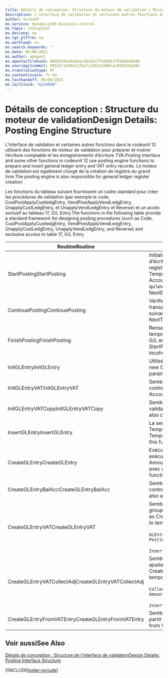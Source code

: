 ```yaml
---
title: Détails de conception- Structure du moteur de validation | Microsoft Docs
description: L’interface de validation et certaines autres fonctions dans le codeunit 12 utilisent des fonctions de moteur de validation pour préparer et insérer l’écriture comptable et les enregistrements d’écriture TVA. Le moteur de validation est également chargé de la création de registre du grand livre.
author: SorenGP
ms.service: dynamics365-business-central
ms.topic: conceptual
ms.devlang: na
ms.tgt_pltfrm: na
ms.workload: na
ms.search.keywords: ''
ms.date: 06/08/2021
ms.author: edupont
ms.openlocfilehash: 80482301e9a6a5c30c631ffa936517919bbeb848
ms.sourcegitcommit: 0953171d39e1232a7c126142d68cac858234a20e
ms.translationtype: HT
ms.contentlocale: fr-CH
ms.lasthandoff: 06/09/2021
ms.locfileid: "6214968"
---
```

# <a name="design-details-posting-engine-structure"></a><span data-ttu-id="45b6a-104">Détails de conception : Structure du moteur de validation</span><span class="sxs-lookup"><span data-stu-id="45b6a-104">Design Details: Posting Engine Structure</span></span>
<span data-ttu-id="45b6a-105">L’interface de validation et certaines autres fonctions dans le codeunit 12 utilisent des fonctions de moteur de validation pour préparer et insérer l’écriture comptable et les enregistrements d’écriture TVA.</span><span class="sxs-lookup"><span data-stu-id="45b6a-105">Posting interface and some other functions in codeunit 12 use posting engine functions to prepare and insert general ledger entry and VAT entry records.</span></span> <span data-ttu-id="45b6a-106">Le moteur de validation est également chargé de la création de registre du grand livre.</span><span class="sxs-lookup"><span data-stu-id="45b6a-106">The posting engine is also responsible for general ledger register creation.</span></span>  
  
 <span data-ttu-id="45b6a-107">Les fonctions du tableau suivant fournissent un cadre standard pour créer les procédures de validation (par exemple le code, CustPostApplyCustledgEntry, VendPostApplyVendLedgEntry, UnapplyCustLedgEntry, et UnapplyVendLedgEntry et Reverse) et un accès exclusif au tableau 17, G/L Entry.</span><span class="sxs-lookup"><span data-stu-id="45b6a-107">The functions in the following table provide a standard framework for designing posting procedures (such as Code, CustPostApplyCustledgEntry, VendPostApplyVendLedgEntry, UnapplyCustLedgEntry, UnapplyVendLedgEntry, and Reverse) and exclusive access to table 17, G/L Entry.</span></span>  
  
|<span data-ttu-id="45b6a-108">Routine</span><span class="sxs-lookup"><span data-stu-id="45b6a-108">Routine</span></span>|<span data-ttu-id="45b6a-109">Désignation</span><span class="sxs-lookup"><span data-stu-id="45b6a-109">Description</span></span>|  
|-------------|---------------------------------------|  
|<span data-ttu-id="45b6a-110">StartPosting</span><span class="sxs-lookup"><span data-stu-id="45b6a-110">StartPosting</span></span>|<span data-ttu-id="45b6a-111">Initialise le tampon de validation TempGLEntryBuf, verrouille les tableaix d’écriture comptable et écriture TVA, et initialise la période de comptabilité, le registre de comptabilité et le taux de change.</span><span class="sxs-lookup"><span data-stu-id="45b6a-111">Initializes posting buffer TempGLEntryBuf, locks G/L Entry and VAT Entry tables, and initializes Accounting Period, G/L Register, and Exchange Rate.</span></span> <span data-ttu-id="45b6a-112">Ne devrait être appelé qu’une fois, alors NextEntryNo est 0.</span><span class="sxs-lookup"><span data-stu-id="45b6a-112">Should be called only once, then NextEntryNo is 0.</span></span>|  
|<span data-ttu-id="45b6a-113">ContinuePosting</span><span class="sxs-lookup"><span data-stu-id="45b6a-113">ContinuePosting</span></span>|<span data-ttu-id="45b6a-114">Vérifie et valide la TVA sur encaissement pour le précédent incrément de transaction NextTransactionNo et prépare la validation de la ligne suivante.</span><span class="sxs-lookup"><span data-stu-id="45b6a-114">Checks and posts unrealized VAT for previous transaction increment NextTransactionNo and prepares post of next line.</span></span>|  
|<span data-ttu-id="45b6a-115">FinishPosting</span><span class="sxs-lookup"><span data-stu-id="45b6a-115">FinishPosting</span></span>|<span data-ttu-id="45b6a-116">Renseigne la validation en insérant des écritures comptables à partir de tampon temporaire dans le tableau de base de données.</span><span class="sxs-lookup"><span data-stu-id="45b6a-116">Completes posting by inserting G/L entries from temporary buffer into database table.</span></span> <span data-ttu-id="45b6a-117">Toujours utilisé avec StartPosting.</span><span class="sxs-lookup"><span data-stu-id="45b6a-117">Always used together with StartPosting.</span></span> <span data-ttu-id="45b6a-118">Vérifie les incohérences.</span><span class="sxs-lookup"><span data-stu-id="45b6a-118">Checks for inconsistencies.</span></span>|  
|<span data-ttu-id="45b6a-119">InitGLEntry</span><span class="sxs-lookup"><span data-stu-id="45b6a-119">InitGLEntry</span></span>|<span data-ttu-id="45b6a-120">Utilisé pour lancer la nouvelle écriture comptable pour Gen.</span><span class="sxs-lookup"><span data-stu-id="45b6a-120">Used to initialize new G/L entry for Gen.</span></span> <span data-ttu-id="45b6a-121">Jnl Line.</span><span class="sxs-lookup"><span data-stu-id="45b6a-121">Jnl Line.</span></span> <span data-ttu-id="45b6a-122">Retourne GLEntry comme paramètre.</span><span class="sxs-lookup"><span data-stu-id="45b6a-122">Returns GLEntry as parameter.</span></span>|  
|<span data-ttu-id="45b6a-123">InitGLEntryVAT</span><span class="sxs-lookup"><span data-stu-id="45b6a-123">InitGLEntryVAT</span></span>|<span data-ttu-id="45b6a-124">Semblable à InitGLEntry, mais affecte également Numéro de compte contrepartie et SummarizeVAT.</span><span class="sxs-lookup"><span data-stu-id="45b6a-124">Same as InitGLEntry, but also assigns Bal. Account No. and SummarizeVAT.</span></span>|  
|<span data-ttu-id="45b6a-125">InitGLEntryVATCopy</span><span class="sxs-lookup"><span data-stu-id="45b6a-125">InitGLEntryVATCopy</span></span>|<span data-ttu-id="45b6a-126">Semblable à InitGLEntryVAT, mais copie également les données des groupes de validation de l’écriture TVA avant SummarizeVAT.</span><span class="sxs-lookup"><span data-stu-id="45b6a-126">Similar to InitGLEntryVAT, but also copies posting groups data from VAT Entry before SummarizeVAT.</span></span>|  
|<span data-ttu-id="45b6a-127">InsertGLEntry</span><span class="sxs-lookup"><span data-stu-id="45b6a-127">InsertGLEntry</span></span>|<span data-ttu-id="45b6a-128">La seule fonction qui insère l’écriture comptable dans le tableau TempGLEntryBuf global.</span><span class="sxs-lookup"><span data-stu-id="45b6a-128">The only function that inserts G/L entry into global TempGLEntryBuf table.</span></span> <span data-ttu-id="45b6a-129">Utilisez toujours cette fonction pour insérer.</span><span class="sxs-lookup"><span data-stu-id="45b6a-129">Always use this function for insert.</span></span>|  
|<span data-ttu-id="45b6a-130">CreateGLEntry</span><span class="sxs-lookup"><span data-stu-id="45b6a-130">CreateGLEntry</span></span>|<span data-ttu-id="45b6a-131">Exécute InitGLEntry, affecte le montant des devises supplémentaires, puis exécute InsertGLEntry.</span><span class="sxs-lookup"><span data-stu-id="45b6a-131">Performs an InitGLEntry, assigns Additional Currency Amount, and then performs InsertGLEntry.</span></span> <span data-ttu-id="45b6a-132">Remplace plusieurs lignes de code avec un seul appel de fonction.</span><span class="sxs-lookup"><span data-stu-id="45b6a-132">Replaces several lines of code with a single function call.</span></span>|  
|<span data-ttu-id="45b6a-133">CreateGLEntryBalAcc</span><span class="sxs-lookup"><span data-stu-id="45b6a-133">CreateGLEntryBalAcc</span></span>|<span data-ttu-id="45b6a-134">Semblable à CreateGLEntry, mais affecte également Type de compte contrepartie et Numéro de compte contrepartie.</span><span class="sxs-lookup"><span data-stu-id="45b6a-134">Same as CreateGLEntry, but also assigns Bal. Account Type and Bal. Account No.</span></span>|  
|<span data-ttu-id="45b6a-135">CreateGLEntryVAT</span><span class="sxs-lookup"><span data-stu-id="45b6a-135">CreateGLEntryVAT</span></span>|<span data-ttu-id="45b6a-136">Semblable à CreateGLEntry, mais avec le traitement supplémentaire pour les groupes de validation et l’enregistrement sur un tampon TVA temporaire :</span><span class="sxs-lookup"><span data-stu-id="45b6a-136">Same as CreateGLEntry, but with additional processing for posting groups and saving to temporary VAT buffer:</span></span><br /><br /> `GLEntry.CopyPostingGroupsFromDtldCVBuf(DtldCVLedgEntryBuf,GenJnlLine."Gen. Posting Type");`<br /><br /> `InsertVATEntriesFromTemp(DtldCVLedgEntryBuf,GLEntry);`|  
|<span data-ttu-id="45b6a-137">CreateGLEntryVATCollectAdj</span><span class="sxs-lookup"><span data-stu-id="45b6a-137">CreateGLEntryVATCollectAdj</span></span>|<span data-ttu-id="45b6a-138">Semblable à CreateGLEntry, mais avec la collection supplémentaire des ajustements et l’enregistrement sur un tampon TVA temporaire :</span><span class="sxs-lookup"><span data-stu-id="45b6a-138">Same as CreateGLEntry, but with additional collection of adjustments and saving to temporary VAT buffer:</span></span><br /><br /> `CollectAdjustment(AdjAmount,GLEntry.Amount,GLEntry."Additional-Currency Amount",OriginalDateSet);`<br /><br /> `InsertVATEntriesFromTemp(DtldCVLedgEntryBuf,GLEntry);`|  
|<span data-ttu-id="45b6a-139">CreateGLEntryFromVATEntry</span><span class="sxs-lookup"><span data-stu-id="45b6a-139">CreateGLEntryFromVATEntry</span></span>|<span data-ttu-id="45b6a-140">Semblable à CreateGLEntry, mais copie également les groupes de validation à partir de l’écriture TVA.</span><span class="sxs-lookup"><span data-stu-id="45b6a-140">Same as CreateGLEntry, but also copies posting groups from VAT entry.</span></span>|  
  
## <a name="see-also"></a><span data-ttu-id="45b6a-141">Voir aussi</span><span class="sxs-lookup"><span data-stu-id="45b6a-141">See Also</span></span>  
 [<span data-ttu-id="45b6a-142">Détails de conception : Structure de l’interface de validation</span><span class="sxs-lookup"><span data-stu-id="45b6a-142">Design Details: Posting Interface Structure</span></span>](design-details-posting-interface-structure.md)

[!INCLUDE[footer-include](includes/footer-banner.md)]